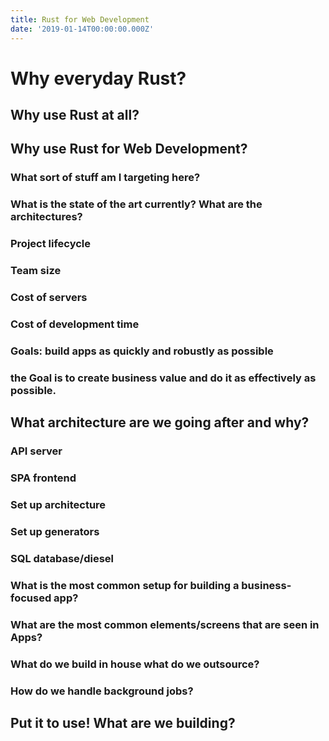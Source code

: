 ```yaml
---
title: Rust for Web Development
date: '2019-01-14T00:00:00.000Z'
---
```


# Why everyday Rust?

## Why use Rust at all?

## Why use Rust for Web Development?

### What sort of stuff am I targeting here? 

### What is the state of the art currently? What are the architectures?

### Project lifecycle

### Team size

### Cost of servers

### Cost of development time

### Goals: build apps as quickly and robustly as possible

### the Goal is to create business value and do it as effectively as possible. 


## What architecture are we going after and why?

###   API server

###   SPA frontend

###   Set up architecture

###   Set up generators

###   SQL database/diesel

###   What is the most common setup for building a business-focused app?

###   What are the most common elements/screens that are seen in Apps?

###   What do we build in house what do we outsource?

###   How do we handle background jobs? 


## Put it to use! What are we building?
